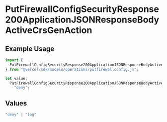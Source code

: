 # PutFirewallConfigSecurityResponse200ApplicationJSONResponseBodyActiveCrsGenAction

## Example Usage

```typescript
import {
  PutFirewallConfigSecurityResponse200ApplicationJSONResponseBodyActiveCrsGenAction,
} from "@vercel/sdk/models/operations/putfirewallconfig.js";

let value:
  PutFirewallConfigSecurityResponse200ApplicationJSONResponseBodyActiveCrsGenAction =
    "deny";
```

## Values

```typescript
"deny" | "log"
```